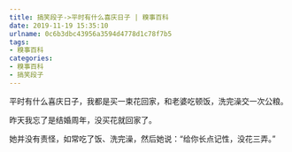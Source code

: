 ```yaml
---
title: 搞笑段子->平时有什么喜庆日子 | 糗事百科
date: 2019-11-19 15:35:10
urlname: 0c6b3dbc43956a3594d4778d1c78f7b5
tags: 
- 糗事百科
categories:
- 糗事百科
- 搞笑段子
---
```

平时有什么喜庆日子，我都是买一束花回家，和老婆吃顿饭，洗完澡交一次公粮。

昨天我忘了是结婚周年，没买花就回家了。

她并没有责怪，如常吃了饭、洗完澡，然后她说：“给你长点记性，没花三弄。”


